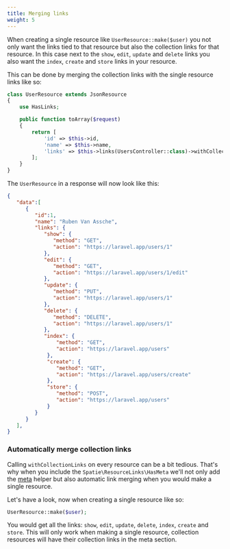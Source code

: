 ```yaml
---
title: Merging links
weight: 5
---
```


When creating a single resource like `UserResource::make($user)` you not only want the links tied to that resource but also the collection links for that resource. In this case next to the `show`, `edit`, `update` and `delete` links you also want the `index`, `create` and `store` links in your resource.

This can be done by merging the collection links with the single resource links like so:

``` php
class UserResource extends JsonResource
{
    use HasLinks;

    public function toArray($request)
    {
        return [
            'id' => $this->id,
            'name' => $this->name,
            'links' => $this->links(UsersController::class)->withCollectionLinks(),
        ];
    }
}

```

The `UserResource` in a response will now look like this:

```json
{
   "data":[
      {
         "id":1,
         "name": "Ruben Van Assche",
         "links": {
            "show": {
               "method": "GET",
               "action": "https://laravel.app/users/1"
            },
            "edit": {
               "method": "GET",
               "action": "https://laravel.app/users/1/edit"
            },
            "update": {
               "method": "PUT",
               "action": "https://laravel.app/users/1"
            },
            "delete": {
               "method": "DELETE",
               "action": "https://laravel.app/users/1"
            },
            "index": {
                "method": "GET",
                "action": "https://laravel.app/users"
             },
             "create": {
                "method": "GET",
                "action": "https://laravel.app/users/create"
             },
             "store": {
                "method": "POST",
                "action": "https://laravel.app/users"
             }
         }
      }
   ],
}
```

### Automatically merge collection links

Calling `withCollectionLinks` on every resource can be a bit tedious. That's why when you include the `Spatie\ResourceLinks\HasMeta` we'll not only add the [meta](https://docs.spatie.be/laravel-resource-links/v1/usage/meta-helper/) helper but also automatic link merging when you would make a single resource.

Let's have a look, now when creating a single resource like so:

```php
UserResource::make($user);
```

You would get all the links: `show`, `edit`, `update`, `delete`, `index`, `create` and `store`. This will only work when making a single resource, collection resources will have their collection links in the meta section.
